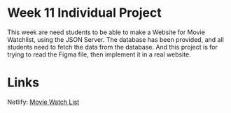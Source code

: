 # Week 11 Individual Project

This week are need students to be able to make a Website for Movie Watchlist, using the JSON Server. The database has been provided, and all students need to fetch the data from the database. And this project is for trying to read the Figma file, then implement it in a real website.

# Links

Netlify: [Movie Watch List](https://movie-watchlist1.netlify.app/)
